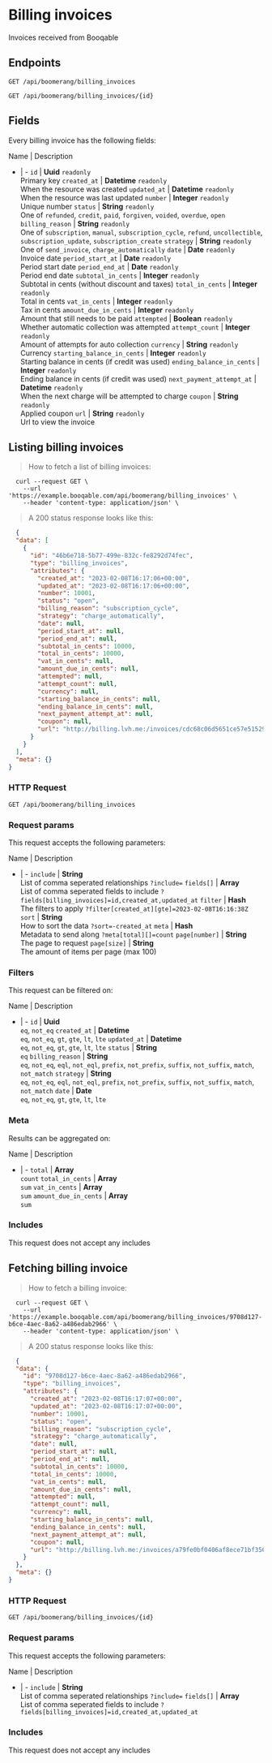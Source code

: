 # Billing invoices

Invoices received from Booqable

## Endpoints
`GET /api/boomerang/billing_invoices`

`GET /api/boomerang/billing_invoices/{id}`

## Fields
Every billing invoice has the following fields:

Name | Description
- | -
`id` | **Uuid** `readonly`<br>Primary key
`created_at` | **Datetime** `readonly`<br>When the resource was created
`updated_at` | **Datetime** `readonly`<br>When the resource was last updated
`number` | **Integer** `readonly`<br>Unique number
`status` | **String** `readonly`<br>One of `refunded`, `credit`, `paid`, `forgiven`, `voided`, `overdue`, `open`
`billing_reason` | **String** `readonly`<br>One of `subscription`, `manual`, `subscription_cycle`, `refund`, `uncollectible`, `subscription_update`, `subscription_create`
`strategy` | **String** `readonly`<br>One of `send_invoice`, `charge_automatically`
`date` | **Date** `readonly`<br>Invoice date
`period_start_at` | **Date** `readonly`<br>Period start date
`period_end_at` | **Date** `readonly`<br>Period end date
`subtotal_in_cents` | **Integer** `readonly`<br>Subtotal in cents (without discount and taxes)
`total_in_cents` | **Integer** `readonly`<br>Total in cents
`vat_in_cents` | **Integer** `readonly`<br>Tax in cents
`amount_due_in_cents` | **Integer** `readonly`<br>Amount that still needs to be paid
`attempted` | **Boolean** `readonly`<br>Whether automatic collection was attempted
`attempt_count` | **Integer** `readonly`<br>Amount of attempts for auto collection
`currency` | **String** `readonly`<br>Currency
`starting_balance_in_cents` | **Integer** `readonly`<br>Starting balance in cents (if credit was used)
`ending_balance_in_cents` | **Integer** `readonly`<br>Ending balance in cents (if credit was used)
`next_payment_attempt_at` | **Datetime** `readonly`<br>When the next charge will be attempted to charge
`coupon` | **String** `readonly`<br>Applied coupon
`url` | **String** `readonly`<br>Url to view the invoice


## Listing billing invoices



> How to fetch a list of billing invoices:

```shell
  curl --request GET \
    --url 'https://example.booqable.com/api/boomerang/billing_invoices' \
    --header 'content-type: application/json' \
```

> A 200 status response looks like this:

```json
  {
  "data": [
    {
      "id": "46b6e718-5b77-499e-832c-fe8292d74fec",
      "type": "billing_invoices",
      "attributes": {
        "created_at": "2023-02-08T16:17:06+00:00",
        "updated_at": "2023-02-08T16:17:06+00:00",
        "number": 10001,
        "status": "open",
        "billing_reason": "subscription_cycle",
        "strategy": "charge_automatically",
        "date": null,
        "period_start_at": null,
        "period_end_at": null,
        "subtotal_in_cents": 10000,
        "total_in_cents": 10000,
        "vat_in_cents": null,
        "amount_due_in_cents": null,
        "attempted": null,
        "attempt_count": null,
        "currency": null,
        "starting_balance_in_cents": null,
        "ending_balance_in_cents": null,
        "next_payment_attempt_at": null,
        "coupon": null,
        "url": "http://billing.lvh.me:/invoices/cdc68c06d5651ce57e515291890bddfe/79bd7c3804af88dd223e9b36dbaf2e7f"
      }
    }
  ],
  "meta": {}
}
```

### HTTP Request

`GET /api/boomerang/billing_invoices`

### Request params

This request accepts the following parameters:

Name | Description
- | -
`include` | **String** <br>List of comma seperated relationships `?include=`
`fields[]` | **Array** <br>List of comma seperated fields to include `?fields[billing_invoices]=id,created_at,updated_at`
`filter` | **Hash** <br>The filters to apply `?filter[created_at][gte]=2023-02-08T16:16:38Z`
`sort` | **String** <br>How to sort the data `?sort=-created_at`
`meta` | **Hash** <br>Metadata to send along `?meta[total][]=count`
`page[number]` | **String** <br>The page to request
`page[size]` | **String** <br>The amount of items per page (max 100)


### Filters

This request can be filtered on:

Name | Description
- | -
`id` | **Uuid** <br>`eq`, `not_eq`
`created_at` | **Datetime** <br>`eq`, `not_eq`, `gt`, `gte`, `lt`, `lte`
`updated_at` | **Datetime** <br>`eq`, `not_eq`, `gt`, `gte`, `lt`, `lte`
`status` | **String** <br>`eq`
`billing_reason` | **String** <br>`eq`, `not_eq`, `eql`, `not_eql`, `prefix`, `not_prefix`, `suffix`, `not_suffix`, `match`, `not_match`
`strategy` | **String** <br>`eq`, `not_eq`, `eql`, `not_eql`, `prefix`, `not_prefix`, `suffix`, `not_suffix`, `match`, `not_match`
`date` | **Date** <br>`eq`, `not_eq`, `gt`, `gte`, `lt`, `lte`


### Meta

Results can be aggregated on:

Name | Description
- | -
`total` | **Array** <br>`count`
`total_in_cents` | **Array** <br>`sum`
`vat_in_cents` | **Array** <br>`sum`
`amount_due_in_cents` | **Array** <br>`sum`


### Includes

This request does not accept any includes
## Fetching billing invoice



> How to fetch a billing invoice:

```shell
  curl --request GET \
    --url 'https://example.booqable.com/api/boomerang/billing_invoices/9708d127-b6ce-4aec-8a62-a486edab2966' \
    --header 'content-type: application/json' \
```

> A 200 status response looks like this:

```json
  {
  "data": {
    "id": "9708d127-b6ce-4aec-8a62-a486edab2966",
    "type": "billing_invoices",
    "attributes": {
      "created_at": "2023-02-08T16:17:07+00:00",
      "updated_at": "2023-02-08T16:17:07+00:00",
      "number": 10001,
      "status": "open",
      "billing_reason": "subscription_cycle",
      "strategy": "charge_automatically",
      "date": null,
      "period_start_at": null,
      "period_end_at": null,
      "subtotal_in_cents": 10000,
      "total_in_cents": 10000,
      "vat_in_cents": null,
      "amount_due_in_cents": null,
      "attempted": null,
      "attempt_count": null,
      "currency": null,
      "starting_balance_in_cents": null,
      "ending_balance_in_cents": null,
      "next_payment_attempt_at": null,
      "coupon": null,
      "url": "http://billing.lvh.me:/invoices/a79fe0bf0406af8ece71bf35639f9fcf/efb08ffdc3e0cfd805b6e312bd1e620e"
    }
  },
  "meta": {}
}
```

### HTTP Request

`GET /api/boomerang/billing_invoices/{id}`

### Request params

This request accepts the following parameters:

Name | Description
- | -
`include` | **String** <br>List of comma seperated relationships `?include=`
`fields[]` | **Array** <br>List of comma seperated fields to include `?fields[billing_invoices]=id,created_at,updated_at`


### Includes

This request does not accept any includes